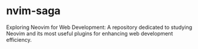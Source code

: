 # nvim-saga
Exploring Neovim for Web Development: A repository dedicated to studying Neovim and its most useful plugins for enhancing web development efficiency.
